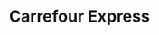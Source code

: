 ---
title: "Carrefour Express"
url: /paris/carrefour-express-rue-de-tocqueville/
shop: commodité
---